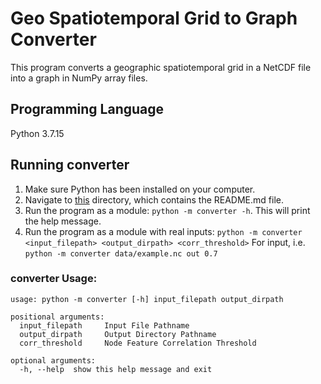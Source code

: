# Geo Spatiotemporal Grid to Graph Converter

This program converts a geographic spatiotemporal grid in a NetCDF file into a graph in NumPy array files.

## Programming Language

Python 3.7.15

## Running converter

1. Make sure Python has been installed on your computer.
2. Navigate to [this](.) directory, which contains the README.md file.
3. Run the program as a module: `python -m converter -h`. This will print the help message.
4. Run the program as a module with real inputs: `python -m converter <input_filepath> <output_dirpath> <corr_threshold>`
   For input, i.e. `python -m converter data/example.nc out 0.7`

### converter Usage:

```commandline
usage: python -m converter [-h] input_filepath output_dirpath

positional arguments:
  input_filepath     Input File Pathname
  output_dirpath     Output Directory Pathname
  corr_threshold     Node Feature Correlation Threshold

optional arguments:
  -h, --help  show this help message and exit
```